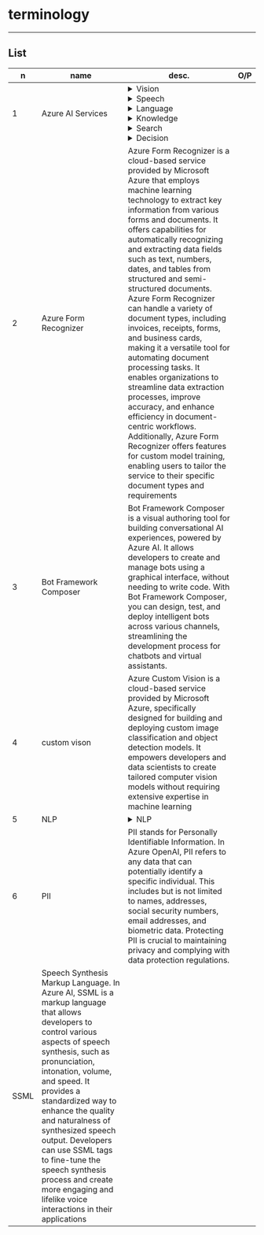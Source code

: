 # terminology

---

## List
|n|name|desc.|O/P|
|-|----|-----|---|
|1|Azure AI Services|<details><summary>Vision</summary>True</details><details><summary>Speech</summary>True</details><details><summary>Language</summary>True</details><details><summary>Knowledge</summary>True</details><details><summary>Search</summary>True</details><details><summary>Decision</summary>True</details>
|2|Azure Form Recognizer|Azure Form Recognizer is a cloud-based service provided by Microsoft Azure that employs machine learning technology to extract key information from various forms and documents. It offers capabilities for automatically recognizing and extracting data fields such as text, numbers, dates, and tables from structured and semi-structured documents. Azure Form Recognizer can handle a variety of document types, including invoices, receipts, forms, and business cards, making it a versatile tool for automating document processing tasks. It enables organizations to streamline data extraction processes, improve accuracy, and enhance efficiency in document-centric workflows. Additionally, Azure Form Recognizer offers features for custom model training, enabling users to tailor the service to their specific document types and requirements|
|3|Bot Framework Composer|Bot Framework Composer is a visual authoring tool for building conversational AI experiences, powered by Azure AI. It allows developers to create and manage bots using a graphical interface, without needing to write code. With Bot Framework Composer, you can design, test, and deploy intelligent bots across various channels, streamlining the development process for chatbots and virtual assistants.|
|4|custom vison|Azure Custom Vision is a cloud-based service provided by Microsoft Azure, specifically designed for building and deploying custom image classification and object detection models. It empowers developers and data scientists to create tailored computer vision models without requiring extensive expertise in machine learning|
|5|NLP|<details><summary>NLP</summary>Natural Language Processing (NLP) is the capability of a computer to **interpret spoken or written language** & act in**reponse**.<br/>NLP is the science of reading, understanding, interpreting a language using machine. Once a machine understands what the user intends to comunicate, it responds accordingly</details>
|6|PII|PII stands for Personally Identifiable Information. In Azure OpenAI, PII refers to any data that can potentially identify a specific individual. This includes but is not limited to names, addresses, social security numbers, email addresses, and biometric data. Protecting PII is crucial to maintaining privacy and complying with data protection regulations.|
|SSML|Speech Synthesis Markup Language. In Azure AI, SSML is a markup language that allows developers to control various aspects of speech synthesis, such as pronunciation, intonation, volume, and speed. It provides a standardized way to enhance the quality and naturalness of synthesized speech output. Developers can use SSML tags to fine-tune the speech synthesis process and create more engaging and lifelike voice interactions in their applications
